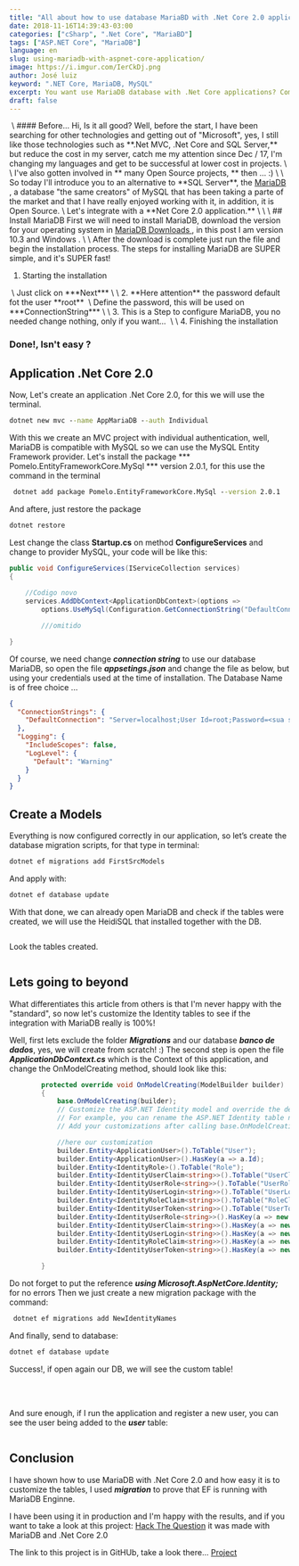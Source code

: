 ```yaml
---
title: "All about how to use database MariaBD with .Net Core 2.0 application"
date: 2018-11-16T14:39:43-03:00
categories: ["cSharp", ".Net Core", "MariaBD"]
tags: ["ASP.NET Core", "MariaDB"]
language: en
slug: using-mariadb-with-aspnet-core-application/
image: https://i.imgur.com/IerCkDj.png
author: José luiz
keyword: ".NET Core, MariaDB, MySQL"
excerpt: You want use MariaDB database with .Net Core applications? Come with me in this article and I will explain everything ...
draft: false
---
```


<!-- {{< youtube w9ORoCHr_gw >}}  -->
<img src="https://i.imgur.com/IerCkDj.png" class="img-fluid" alt="">
\
#### Before...
Hi, Is it all good? Well, before the start, I have been searching for other technologies and getting out of "Microsoft", yes, I still like those technologies such as **.Net MVC, .Net Core and SQL Server,** but reduce the cost in my server, catch me my attention since Dec / 17, I'm changing my languages and get to be successful at lower cost in projects.
\
\
I've also gotten involved in ** many Open Source projects, ** then ... :)
\
\
So today I'll introduce you to an alternative to **SQL Server**, the <a href="https://mariadb.org/about/" target="_blank"> MariaDB </a>, a database "the same creators" of MySQL that has been taking a parte of the market and that I have really enjoyed working with it, in addition, it is Open Source.
\
Let's integrate with a **Net Core 2.0 application.**
\
\
\
## Install MariaDB
First we will need to install MariaDB, download the version for your operating system in <a href="https://downloads.mariadb.org" target="_blank"> MariaDB Downloads </a>, in this post I am version 10.3 and Windows .
\
\
After the download is complete just run the file and begin the installation process. 
The steps for installing MariaDB are SUPER simple, and it's SUPER fast!

1. Starting the installation

<img src="https://i.imgur.com/K92fbu3.png" class="img-fluid" alt="">
\
Just click on  ***Next***
\
\
2. **Here attention** the password default fot the user **root**  

<img src="https://i.imgur.com/xYqTHZl.png" class="img-fluid" alt="">
\
Define the password, this will be used on ***ConnectionString***
\
\
3. This is a Step to configure MariaDB, you no needed change nothing, only if you want...

<img src="https://i.imgur.com/Fifo30w.png" class="img-fluid" alt="">
\
\
4. Finishing the installation

<img src="https://i.imgur.com/FaRQJzP.png" class="img-fluid" alt="">


### Done!, Isn't easy ?


## Application .Net Core 2.0
Now, Let's create an application .Net Core 2.0, for this we will use the terminal.

```cmd
dotnet new mvc --name AppMariaDB --auth Individual
```

With this we create an MVC project with individual authentication, well, MariaDB is compatible with MySQL so we can use the MySQL Entity Framework provider. Let's install the package *** Pomelo.EntityFrameworkCore.MySql *** version 2.0.1, for this use the command in the terminal

```cmd
 dotnet add package Pomelo.EntityFrameworkCore.MySql --version 2.0.1
```

And aftere, just restore the package

```cmd
dotnet restore
```

Lest change the class **Startup.cs** on method  **ConfigureServices** and change to provider MySQL, your code will be like this:

```c#
public void ConfigureServices(IServiceCollection services)
{
     
    //Codigo novo
    services.AddDbContext<ApplicationDbContext>(options =>
        options.UseMySql(Configuration.GetConnectionString("DefaultConnection"))); 

        ///omitido

}
```

Of course, we need change ***connection string*** to use our database MariaDB, so open the file ***appsetings.json*** and change the file as below, but using your credentials used at the time of installation. The Database Name is of free choice ...

```json
{
  "ConnectionStrings": {
    "DefaultConnection": "Server=localhost;User Id=root;Password=<sua senha>;Database=mariadbtest"
  },
  "Logging": {
    "IncludeScopes": false,
    "LogLevel": {
      "Default": "Warning"
    }
  }
}
```

## Create a Models

Everything is now configured correctly in our application, so let’s create the database migration scripts, for that type in terminal:

```cmd
dotnet ef migrations add FirstSrcModels
```

And apply with:

```cmd
dotnet ef database update
```

With that done, we can already open MariaDB and check if the tables were created, we will use the HeidiSQL that installed together with the DB.

<img src="https://i.imgur.com/NH5HbrL.png" class="img-fluid" alt="">


Look the tables created.

<img src="https://i.imgur.com/6M2XsRz.png" class="img-fluid" alt="">


## Lets going to beyond

What differentiates this article from others is that I'm never happy with the "standard", so now let's customize the Identity tables to see if the integration with MariaDB really is 100%!

Well, first lets exclude the folder ***Migrations*** and our database ***banco de dados***, yes, we will create from scratch! :)
The second step is open the file ***ApplicationDbContext.cs*** which is the Context of this application, and change the OnModelCreating method, should look like this:

```c#
        protected override void OnModelCreating(ModelBuilder builder)
        {
            base.OnModelCreating(builder);
            // Customize the ASP.NET Identity model and override the defaults if needed.
            // For example, you can rename the ASP.NET Identity table names and more.
            // Add your customizations after calling base.OnModelCreating(builder);

            //here our customization
            builder.Entity<ApplicationUser>().ToTable("User");
            builder.Entity<ApplicationUser>().HasKey(a => a.Id);
            builder.Entity<IdentityRole>().ToTable("Role");
            builder.Entity<IdentityUserClaim<string>>().ToTable("UserClaim");
            builder.Entity<IdentityUserRole<string>>().ToTable("UserRole");
            builder.Entity<IdentityUserLogin<string>>().ToTable("UserLogin");
            builder.Entity<IdentityRoleClaim<string>>().ToTable("RoleClaim");
            builder.Entity<IdentityUserToken<string>>().ToTable("UserToken");
            builder.Entity<IdentityUserRole<string>>().HasKey(a => new { a.UserId, a.RoleId });
            builder.Entity<IdentityUserClaim<string>>().HasKey(a => new { a.UserId, a.Id });
            builder.Entity<IdentityUserLogin<string>>().HasKey(a => new { a.UserId, a.ProviderKey });
            builder.Entity<IdentityRoleClaim<string>>().HasKey(a => new { a.RoleId, a.Id });
            builder.Entity<IdentityUserToken<string>>().HasKey(a => new { a.UserId });

        }
```

Do not forget to put the reference ***using Microsoft.AspNetCore.Identity;*** for no errors
Then we just create a new migration package with the command:

```cmd
 dotnet ef migrations add NewIdentityNames
```

And finally, send to database:
```cmd
dotnet ef database update
```


Success!, if open again our DB, we will see the custom table!

<img src="https://i.imgur.com/m3wyRq0.png" class="img-fluid" alt="">
 

\
\
And sure enough, if I run the application and register a new user, you can see the user being added to the ***user*** table:



<img src="https://i.imgur.com/G9z4Hdd.png" class="img-fluid" alt="">



## Conclusion

I have shown how to use MariaDB with .Net Core 2.0 and how easy it is to customize the tables, I used ***migration*** to prove that EF is running with MariaDB Enginne.

I have been using it in production and I'm happy with the results, and if you want to take a look at this project: [Hack The Question](http://hackthequestion.joseluiz.net) it was made with MariaDB and .Net Core 2.0

The link to this project is in GitHUb, take a look there... [Project](https://github.com/shpsyte/netcoremariadb)